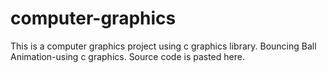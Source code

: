 # computer-graphics
This is a computer graphics project using c graphics library.
Bouncing Ball Animation-using c graphics.
Source code is pasted here.

